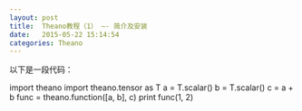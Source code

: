 ```yaml
---
layout: post
title:  Theano教程（1） —- 简介及安装
date:   2015-05-22 15:14:54
categories: Theano
---
```


以下是一段代码：

import theano
import theano.tensor as T
a = T.scalar()
b = T.scalar()
c = a + b
func = theano.function(\[a, b\], c)
print func(1, 2)